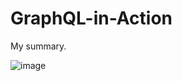 # GraphQL-in-Action
My summary.

![image](https://user-images.githubusercontent.com/60861872/183777889-393f6518-9d0d-474c-abee-98da8aaba75c.png)
